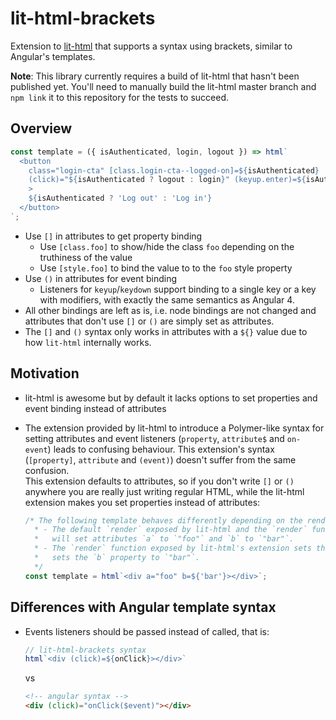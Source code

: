 # lit-html-brackets

Extension to [lit-html](https://github.com/PolymerLabs/lit-html) that supports a syntax using brackets, similar to
Angular's templates.

__Note__: This library currently requires a build of lit-html that hasn't been published yet. You'll need to manually
build the lit-html master branch and `npm link` it to this repository for the tests to succeed.

## Overview

```js
const template = ({ isAuthenticated, login, logout }) => html`
  <button
    class="login-cta" [class.login-cta--logged-on]=${isAuthenticated}
    (click)="${isAuthenticated ? logout : login}" (keyup.enter)=${isAuthenticated ? logout : login}
    >
    ${isAuthenticated ? 'Log out' : 'Log in'}
  </button>
`;
```

- Use `[]` in attributes to get property binding
  - Use `[class.foo]` to show/hide the class `foo` depending on the truthiness of the value
  - Use `[style.foo]` to bind the value to to the `foo` style property
- Use `()` in attributes for event binding
  - Listeners for `keyup`/`keydown` support binding to a single key or a key with modifiers, with exactly the same
    semantics as Angular 4.
- All other bindings are left as is, i.e. node bindings are not changed and attributes that don't use `[]` or `()` are
  simply set as attributes.
- The `[]` and `()` syntax only works in attributes with a `${}` value due to how `lit-html` internally works.

## Motivation

- lit-html is awesome but by default it lacks options to set properties and event binding instead of attributes
- The extension provided by lit-html to introduce a Polymer-like syntax for setting attributes and event listeners
  (`property`, `attribute$` and `on-event`) leads to confusing behaviour. This extension's syntax (`[property]`,
  `attribute` and `(event)`) doesn't suffer from the same confusion.  
  This extension defaults to attributes, so if you don't write `[]` or `()` anywhere you are really just writing
  regular HTML, while the lit-html extension makes you set properties instead of attributes:

  ```js
  /* The following template behaves differently depending on the render function used:
    * - The default `render` exposed by lit-html and the `render` function exposed by lit-html-brackets
    *   will set attributes `a` to `"foo"` and `b` to `"bar"`.
    * - The `render` function exposed by lit-html's extension sets the `a` attribute to `"foo"` but it
    *   sets the `b` property to `"bar"`.
    */
  const template = html`<div a="foo" b=${'bar'}></div>`;
  ```

## Differences with Angular template syntax

- Events listeners should be passed instead of called, that is:

  ```js
  // lit-html-brackets syntax
  html`<div (click)=${onClick}></div>`
  ```

  vs

  ```html
  <!-- angular syntax -->
  <div (click)="onClick($event)"></div>
  ```
